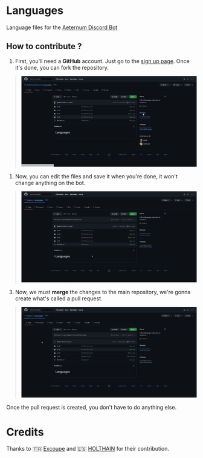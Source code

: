 # Languages
Language files for the [Aeternum Discord Bot](https://discord.gg/J3PSURQ8xZ)

## How to contribute ?

1. First, you'll need a **GitHub** account. Just go to the [sign up page](https://github.com/signup). Once it's done, you can fork the repository.
   
> ![Fork gif](images/fork.gif)

1. Now, you can edit the files and save it when you're done, it won't change anything on the bot.

> ![Edit file gif](images/edit_file.gif)

3. Now, we must **merge** the changes to the main repository, we're gonna create what's called a pull request.

> ![Pull request gif](images/pull_request.gif)

Once the pull request is created, you don't have to do anything else.

# Credits

Thanks to 🇹🇷 [Excoupe](https://github.com/excoupe) and 🇪🇸 [HOLTHAIN](https://github.com/HOLTHAIN) for their contribution.
